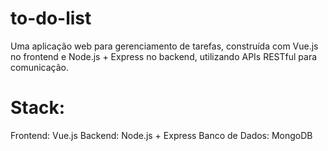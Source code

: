 # to-do-list
 Uma aplicação web para gerenciamento de tarefas, construída com Vue.js no frontend e Node.js + Express no backend, utilizando APIs RESTful para comunicação.

# Stack:
  Frontend: Vue.js
  Backend: Node.js + Express
  Banco de Dados: MongoDB
